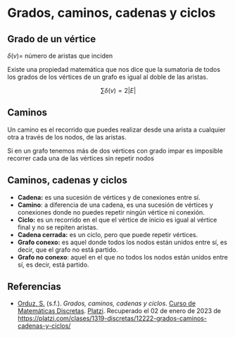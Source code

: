 # Grados, caminos, cadenas y ciclos

## Grado de un vértice

$\delta(v)=$ número de aristas que inciden

Existe una propiedad matemática que nos dice que la sumatoria de todos los grados de los vértices de un grafo es igual al doble de las aristas.

$$\sum \delta(v)=2 |E|$$

## Caminos

Un camino es el recorrido que puedes realizar desde una arista a cualquier otra a través de los nodos, de las aristas.

Si en un grafo tenemos más de dos vértices con grado impar es imposible recorrer cada una de las vértices sin repetir nodos

## Caminos, cadenas y ciclos

- **Cadena:** es una sucesión de vértices y de conexiones entre sí.
- **Camino**: a diferencia de una cadena, es una sucesión de vértices y conexiones donde no puedes repetir ningún vértice ni conexión.
- **Ciclo:** es un recorrido en el que el vértice de inicio es igual al vértice final y no se repiten aristas.
- **Cadena cerrada:** es un ciclo, pero que puede repetir vértices.
- **Grafo conexo:** es aquel donde todos los nodos están unidos entre sí, es decir, que el grafo no está partido.
- **Grafo no conexo**: aquel en el que no todos los nodos están unidos entre sí, es decir, está partido.

<div style="page-break-after: always;"></div>

## Referencias

- [Orduz, S.](https://platzi.com/profesores/sergio-orduz-240/) (s.f.). _Grados, caminos, cadenas y ciclos_. [Curso de Matemáticas Discretas](https://platzi.com/cursos/discretas/). [Platzi](https://platzi.com/). Recuperado el 02 de enero de 2023 de https://platzi.com/clases/1319-discretas/12222-grados-caminos-cadenas-y-ciclos/

